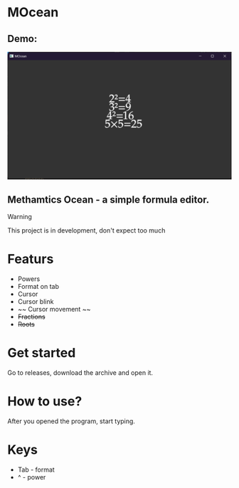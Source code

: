 # MOcean

## Demo:
![Image](image.png)

## Methamtics Ocean - a simple formula editor.


> [!WARNING]
> This project is in development, don't expect too much

# Featurs

- Powers
- Format on tab
- Cursor
- Cursor blink
- ~~ Cursor movement ~~
- ~~Fractions~~
- ~~Roots~~

# Get started
Go to releases, download the archive and open it.

# How to use?
After you opened the program, start typing.

# Keys
- Tab - format
- ^ - power
